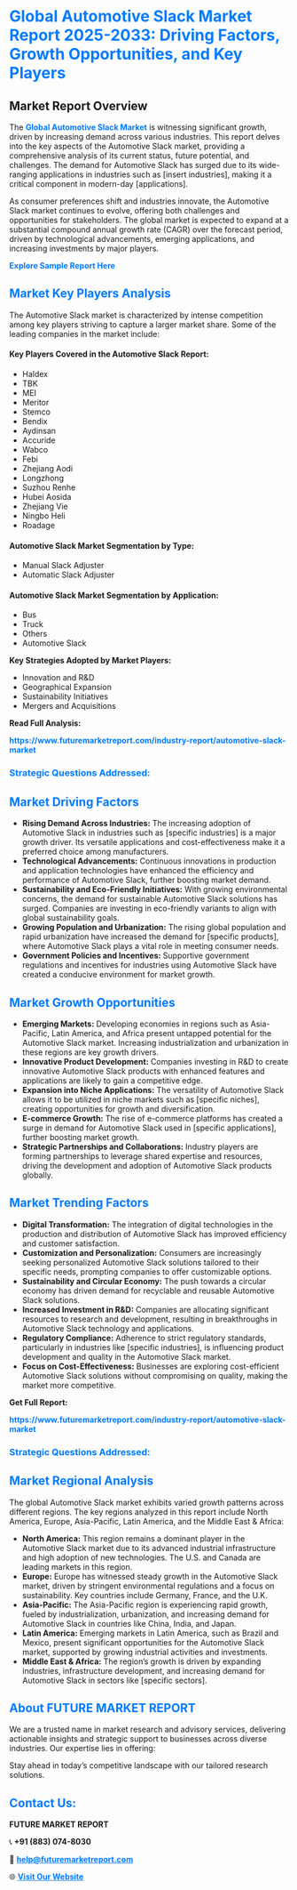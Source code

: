 <h1 style="color: #007BFF;">Global Automotive Slack Market Report 2025-2033: Driving Factors, Growth Opportunities, and Key Players</h1>

<section id="overview">
<h2>Market Report Overview</h2>
<p>The <a href="https://www.futuremarketreport.com/industry-report/automotive-slack-market" style="color: #007BFF; text-decoration: none;"><strong>Global Automotive Slack Market</strong></a> is witnessing significant growth, driven by increasing demand across various industries. This report delves into the key aspects of the Automotive Slack market, providing a comprehensive analysis of its current status, future potential, and challenges. The demand for Automotive Slack has surged due to its wide-ranging applications in industries such as [insert industries], making it a critical component in modern-day [applications].</p>
<p>As consumer preferences shift and industries innovate, the Automotive Slack market continues to evolve, offering both challenges and opportunities for stakeholders. The global market is expected to expand at a substantial compound annual growth rate (CAGR) over the forecast period, driven by technological advancements, emerging applications, and increasing investments by major players.</p>
</section>

<section id="overview">
<p><a href="https://www.futuremarketreport.com/request-sample/reportId=126429" style="color: #007BFF; text-decoration: none;"><strong>Explore Sample Report Here</strong></a></p>
</section>

<section id="key-players">
<h2 style="color: #007BFF;">Market Key Players Analysis</h2>
<p>The Automotive Slack market is characterized by intense competition among key players striving to capture a larger market share. Some of the leading companies in the market include:</p>
<h4>Key Players Covered in the Automotive Slack Report:</h4>
<ul><li>Haldex</li><li>TBK</li><li>MEI</li><li>Meritor</li><li>Stemco</li><li>Bendix</li><li>Aydinsan</li><li>Accuride</li><li>Wabco</li><li>Febi</li><li>Zhejiang Aodi</li><li>Longzhong</li><li>Suzhou Renhe</li><li>Hubei Aosida</li><li>Zhejiang Vie</li><li>Ningbo Heli</li><li>Roadage</li></ul>
<h4>Automotive Slack Market Segmentation by Type:</h4>
<ul><li>Manual Slack Adjuster</li><li>Automatic Slack Adjuster</li></ul>

<h4>Automotive Slack Market Segmentation by Application:</h4>
<ul><li>Bus</li><li>Truck</li><li>Others</li><li>Automotive Slack</li></ul>
<p><strong>Key Strategies Adopted by Market Players:</strong></p>
<ul>
<li>Innovation and R&D</li>
<li>Geographical Expansion</li>
<li>Sustainability Initiatives</li>
<li>Mergers and Acquisitions</li>
</ul>
</section>

<section>
<p><strong>Read Full Analysis: </strong></p><a href="https://www.futuremarketreport.com/industry-report/automotive-slack-market" style="color: #007BFF; text-decoration: none;"><strong>https://www.futuremarketreport.com/industry-report/automotive-slack-market</strong></a>
<h3 style="color: #007BFF;">Strategic Questions Addressed:</h3>
</section>

<section id="driving-factors">
<h2 style="color: #007BFF;">Market Driving Factors</h2>
<ul>
<li><strong>Rising Demand Across Industries:</strong> The increasing adoption of Automotive Slack in industries such as [specific industries] is a major growth driver. Its versatile applications and cost-effectiveness make it a preferred choice among manufacturers.</li>
<li><strong>Technological Advancements:</strong> Continuous innovations in production and application technologies have enhanced the efficiency and performance of Automotive Slack, further boosting market demand.</li>
<li><strong>Sustainability and Eco-Friendly Initiatives:</strong> With growing environmental concerns, the demand for sustainable Automotive Slack solutions has surged. Companies are investing in eco-friendly variants to align with global sustainability goals.</li>
<li><strong>Growing Population and Urbanization:</strong> The rising global population and rapid urbanization have increased the demand for [specific products], where Automotive Slack plays a vital role in meeting consumer needs.</li>
<li><strong>Government Policies and Incentives:</strong> Supportive government regulations and incentives for industries using Automotive Slack have created a conducive environment for market growth.</li>
</ul>
</section>

<section id="growth-opportunities">
<h2 style="color: #007BFF;">Market Growth Opportunities</h2>
<ul>
<li><strong>Emerging Markets:</strong> Developing economies in regions such as Asia-Pacific, Latin America, and Africa present untapped potential for the Automotive Slack market. Increasing industrialization and urbanization in these regions are key growth drivers.</li>
<li><strong>Innovative Product Development:</strong> Companies investing in R&D to create innovative Automotive Slack products with enhanced features and applications are likely to gain a competitive edge.</li>
<li><strong>Expansion into Niche Applications:</strong> The versatility of Automotive Slack allows it to be utilized in niche markets such as [specific niches], creating opportunities for growth and diversification.</li>
<li><strong>E-commerce Growth:</strong> The rise of e-commerce platforms has created a surge in demand for Automotive Slack used in [specific applications], further boosting market growth.</li>
<li><strong>Strategic Partnerships and Collaborations:</strong> Industry players are forming partnerships to leverage shared expertise and resources, driving the development and adoption of Automotive Slack products globally.</li>
</ul>
</section>

<section id="trending-factors">
<h2 style="color: #007BFF;">Market Trending Factors</h2>
<ul>
<li><strong>Digital Transformation:</strong> The integration of digital technologies in the production and distribution of Automotive Slack has improved efficiency and customer satisfaction.</li>
<li><strong>Customization and Personalization:</strong> Consumers are increasingly seeking personalized Automotive Slack solutions tailored to their specific needs, prompting companies to offer customizable options.</li>
<li><strong>Sustainability and Circular Economy:</strong> The push towards a circular economy has driven demand for recyclable and reusable Automotive Slack solutions.</li>
<li><strong>Increased Investment in R&D:</strong> Companies are allocating significant resources to research and development, resulting in breakthroughs in Automotive Slack technology and applications.</li>
<li><strong>Regulatory Compliance:</strong> Adherence to strict regulatory standards, particularly in industries like [specific industries], is influencing product development and quality in the Automotive Slack market.</li>
<li><strong>Focus on Cost-Effectiveness:</strong> Businesses are exploring cost-efficient Automotive Slack solutions without compromising on quality, making the market more competitive.</li>
</ul>
</section>

<section>
<p><strong>Get Full Report: </strong></p><a href="https://www.futuremarketreport.com/industry-report/automotive-slack-market" style="color: #007BFF; text-decoration: none;"><strong>https://www.futuremarketreport.com/industry-report/automotive-slack-market</strong></a>
<h3 style="color: #007BFF;">Strategic Questions Addressed:</h3>
</section>


<section id="regional-analysis">
<h2 style="color: #007BFF;">Market Regional Analysis</h2>
<p>The global Automotive Slack market exhibits varied growth patterns across different regions. The key regions analyzed in this report include North America, Europe, Asia-Pacific, Latin America, and the Middle East & Africa:</p>
<ul>
<li><strong>North America:</strong> This region remains a dominant player in the Automotive Slack market due to its advanced industrial infrastructure and high adoption of new technologies. The U.S. and Canada are leading markets in this region.</li>
<li><strong>Europe:</strong> Europe has witnessed steady growth in the Automotive Slack market, driven by stringent environmental regulations and a focus on sustainability. Key countries include Germany, France, and the U.K.</li>
<li><strong>Asia-Pacific:</strong> The Asia-Pacific region is experiencing rapid growth, fueled by industrialization, urbanization, and increasing demand for Automotive Slack in countries like China, India, and Japan.</li>
<li><strong>Latin America:</strong> Emerging markets in Latin America, such as Brazil and Mexico, present significant opportunities for the Automotive Slack market, supported by growing industrial activities and investments.</li>
<li><strong>Middle East & Africa:</strong> The region’s growth is driven by expanding industries, infrastructure development, and increasing demand for Automotive Slack in sectors like [specific sectors].</li>
</ul>
</section>

<footer>
<h2 style="color: #007BFF;">About FUTURE MARKET REPORT</h2>
<p>We are a trusted name in market research and advisory services, delivering actionable insights and strategic support to businesses across diverse industries. Our expertise lies in offering:</p>

<p>Stay ahead in today’s competitive landscape with our tailored research solutions.</p>

<h2 style="color: #007BFF;">Contact Us:</h2>
<p><strong>FUTURE MARKET REPORT</strong></p>
<p>📞 <strong>+91 (883) 074-8030</strong></p>
<p>📧 <strong><a href="mailto:help@futuremarketreport.com" style="color: #007BFF;">help@futuremarketreport.com</a></strong></p>
<p>🌐 <strong><a href="https://www.futuremarketreport.com/" style="color: #007BFF;">Visit Our Website</a></strong></p>
</footer>